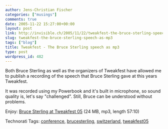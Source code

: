 ```yaml
---
author: Jens-Christian Fischer
categories: ["musings"]
comments: true
date: 2005-11-22 15:27:00+00:00
layout: post
link: http://invisible.ch/2005/11/22/tweakfest-the-bruce-sterling-speech-as-mp3/
slug: tweakfest-the-bruce-sterling-speech-as-mp3
tags: ["blog"]
title: Tweakfest - The Bruce Sterling speech as mp3
type: post
wordpress_id: 482
---
```



Both Bruce Sterling as well as the organizers of Tweakfest have allowed me to publish a recording of the speech that Bruce Sterling gave at this years Tweakfest. 



It was recorded using my Powerbook and it's built in microphone, so sound quality is, let's say "challenged". Still, Bruce can be understood without problems.



Enjoy: [Bruce Sterling at Tweakfest 05](/files/Tweakfest-BruceSterling.mp3) (24 MB, mp3, length 57:10) 





Technorati Tags: [conference](http://technorati.com/tag/conference), [brucesterling](http://technorati.com/tag/brucesterling), [switzerland](http://technorati.com/tag/switzerland), [tweakfest05](http://technorati.com/tag/tweakfest05)
